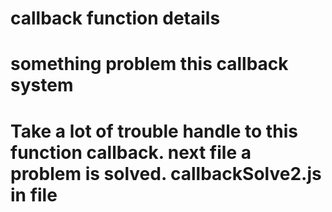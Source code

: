 # callback function details
# something problem this callback system 
# Take a lot of trouble  handle to this function callback.  next file a problem is solved. callbackSolve2.js in file